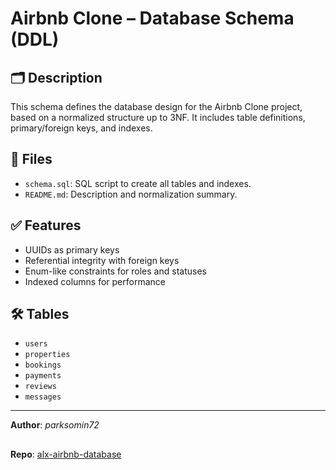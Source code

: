 # Airbnb Clone – Database Schema (DDL)

## 🗂 Description
This schema defines the database design for the Airbnb Clone project, based on a normalized structure up to 3NF. It includes table definitions, primary/foreign keys, and indexes.

## 📁 Files

- `schema.sql`: SQL script to create all tables and indexes.
- `README.md`: Description and normalization summary.

## ✅ Features

- UUIDs as primary keys
- Referential integrity with foreign keys
- Enum-like constraints for roles and statuses
- Indexed columns for performance

## 🛠 Tables

- `users`
- `properties`
- `bookings`
- `payments`
- `reviews`
- `messages`

---

**Author**: _parksomin72_
##
**Repo**: [alx-airbnb-database](https://github.com/parksomin72/alx-airbnb-database)
